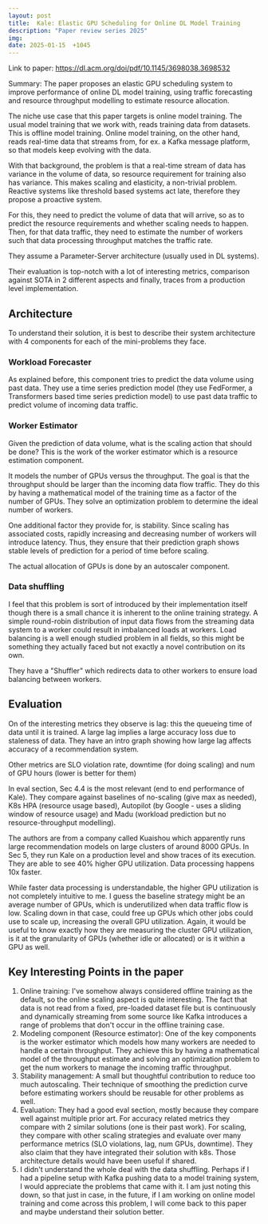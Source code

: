 ```yaml
---
layout: post
title:  Kale: Elastic GPU Scheduling for Online DL Model Training
description: "Paper review series 2025"
img:
date: 2025-01-15  +1045
---
```


Link to paper: https://dl.acm.org/doi/pdf/10.1145/3698038.3698532

Summary: The paper proposes an elastic GPU scheduling system to improve performance of online DL model training, using traffic forecasting and resource throughput modelling to estimate resource allocation.

The niche use case that this paper targets is online model training. The usual model training that we work with, reads training data from datasets. This is offline model training. Online model training, on the other hand, reads real-time data that streams from, for ex. a Kafka message platform, so that models keep evolving with the data.

With that background, the problem is that a real-time stream of data has variance in the volume of data, so resource requirement for training also has variance. This makes scaling and elasticity, a non-trivial problem. Reactive systems like threshold based systems act late, therefore they propose a proactive system.

For this, they need to predict the volume of data that will arrive, so as to predict the resource requirements and whether scaling needs to happen. Then, for that data traffic, they need to estimate the number of workers such that data processing throughput matches the traffic rate.

They assume a Parameter-Server architecture (usually used in DL systems).

Their evaluation is top-notch with a lot of interesting metrics, comparison against SOTA in 2 different aspects and finally, traces from a production level implementation.

## Architecture
To understand their solution, it is best to describe their system architecture with 4 components for each of the mini-problems they face. 

### Workload Forecaster
As explained before, this component tries to predict the data volume using past data. They use a time series prediction model (they use FedFormer, a Transformers based time series prediction model) to use past data traffic to predict volume of incoming data traffic.

### Worker Estimator
Given the prediction of data volume, what is the scaling action that should be done? This is the work of the worker estimator which is a resource estimation component. 

It models the number of GPUs versus the throughput. The goal is that the throughput should be larger than the incoming data flow traffic. They do this by having a mathematical model of the training time as a factor of the number of GPUs. They solve an optimization problem to determine the ideal number of workers.

One additional factor they provide for, is stability. Since scaling has associated costs, rapidly increasing and decreasing number of workers will introduce latency. Thus, they ensure that their prediction graph shows stable levels of prediction for a period of time before scaling.

The actual allocation of GPUs is done by an autoscaler component.

### Data shuffling
I feel that this problem is sort of introduced by their implementation itself though there is a small chance it is inherent to the online training strategy. A simple round-robin distribution of input data flows from the streaming data system to a worker could result in imbalanced loads at workers. Load balancing is a well enough studied problem in all fields, so this might be something they actually faced but not exactly a novel contribution on its own. 

They have a "Shuffler" which redirects data to other workers to ensure load balancing between workers.

## Evaluation
On of the interesting metrics they observe is lag: this the queueing time of data until it is trained. A large lag implies a large accuracy loss due to staleness of data. They have an intro graph showing how large lag affects accuracy of a recommendation system.

Other metrics are SLO violation rate, downtime (for doing scaling) and num of GPU hours (lower is better for them)

In eval section, Sec 4.4 is the most relevant (end to end performance of Kale). They compare against baselines of no-scaling (give max as needed), K8s HPA (resource usage based), Autopilot (by Google - uses a sliding window of resource usage) and Madu (workload prediction but no resource-throughput modelling).

The authors are from a company called Kuaishou which apparently runs large recommendation models on large clusters of around 8000 GPUs. In Sec 5, they run Kale on a production level and show traces of its execution. They are able to see 40% higher GPU utilization. Data processing happens 10x faster. 

While faster data processing is understandable, the higher GPU utilization is not completely intuitive to me. I guess the baseline strategy might be an average number of GPUs, which is underutilized when data traffic flow is low. Scaling down in that case, could free up GPUs which other jobs could use to scale up, increasing the overall GPU utilization. Again, it would be useful to know exactly how they are measuring the cluster GPU utilization, is it at the granularity of GPUs (whether idle or allocated) or is it within a GPU as well.

## Key Interesting Points in the paper
1. Online training: I've somehow always considered offline training as the default, so the online scaling aspect is quite interesting. The fact that data is not read from a fixed, pre-loaded dataset file but is continuously and dynamically streaming from some source like Kafka introduces a range of problems that don't occur in the offline training case.
2. Modeling component (Resource estimator): One of the key components is the worker estimator which models how many workers are needed to handle a certain throughput. They achieve this by having a mathematical model of the throughput estimate and solving an optimization problem to get the num workers to manage the incoming traffic throughput.
3. Stability management: A small but thoughtful contribution to reduce too much autoscaling. Their technique of smoothing the prediction curve before estimating workers should be reusable for other problems as well.
4. Evaluation: They had a good eval section, mostly because they compare well against multiple prior art. For accuracy related metrics they compare with 2 similar solutions (one is their past work). For scaling, they compare with other scaling strategies and evaluate over many performance metrics (SLO violations, lag, num GPUs, downtime). They also claim that they have integrated their solution with k8s. Those architecture details would have been useful if shared.
5. I didn't understand the whole deal with the data shuffling. Perhaps if I had a pipeline setup with Kafka pushing data to a model training system, I would appreciate the problems that came with it. I am just noting this down, so that just in case, in the future, if I am working on online model training and come across this problem, I will come back to this paper and maybe understand their solution better.
